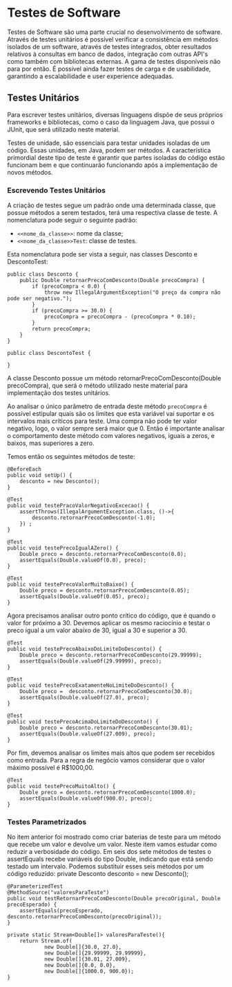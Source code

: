 # Testes de Software

Testes de Software são uma parte crucial no desenvolvimento de software. Através de testes unitários é possível verificar a consistência em métodos isolados de um software, através de testes integrados, obter resultados relativos à consultas em banco de dados, integração com outras API's como também com bibliotecas externas.
A gama de testes disponíveis não para por então. É possível ainda fazer testes de carga e de usabilidade, garantindo a escalabilidade e user experience adequadas.

## Testes Unitários
Para escrever testes unitários, diversas linguagens dispõe de seus próprios frameworks e bibliotecas, como o caso da linguagem Java, que possui o JUnit, que será utilizado neste material.

Testes de unidade, são essenciais para testar unidades isoladas de um código. Essas unidades, em Java, podem ser métodos. A característica primordial deste tipo de teste é garantir que partes isoladas do código estão funcionam bem e que continuarão funcionando após a implementação de novos métodos.

### Escrevendo Testes Unitários

A criação de testes segue um padrão onde uma determinada classe, que possue métodos a serem testados, terá uma respectiva classe de teste. A nomenclatura pode seguir o seguinte padrão:
* ``` <<nome_da_classe>> ```: nome da classe; 
* ```<<nome_da_classe>>Test```: classe de testes.

Esta nomenclatura pode ser vista a seguir, nas classes Desconto e DescontoTest:
```
public class Desconto {
	public Double retornarPrecoComDesconto(Double precoCompra) {
		if (precoCompra < 0.0) {
			throw new IllegalArgumentException("O preço da compra não pode ser negativo.");
		}
		if (precoCompra >= 30.0) {
			precoCompra = precoCompra - (precoCompra * 0.10);
		}
		return precoCompra;
	}
}
```

```
public class DescontoTest {
	
}
```

A classe Desconto possue um método retornarPrecoComDesconto(Double precoCompra), que será o método utilizado neste material para implementação dos testes unitários.

Ao analisar o único parâmetro de entrada deste método ```precoCompra``` é possível estipular quais são os limites que esta variável vai suportar e os intervalos mais críticos para teste. Uma compra não pode ter valor negativo, logo, o valor sempre será maior que 0. Então é importante analisar o comportamento deste método com valores negativos, iguais a zeros, e baixos, mas superiores a zero.


Temos então os seguintes métodos de teste:

	@BeforeEach
	public void setUp() {
		desconto = new Desconto();
	}
	
	@Test
	public void testePracoValorNegativoExcecao() {
	    assertThrows(IllegalArgumentException.class, ()->{
	    	desconto.retornarPrecoComDesconto(-1.0);
	    }) ;
	}
	
	@Test
	public void testePrecoIgualAZero() {
		Double preco = desconto.retornarPrecoComDesconto(0.0);
		assertEquals(Double.valueOf(0.0), preco);
	}
	
	@Test
	public void testePrecoValorMuitoBaixo() {
		Double preco = desconto.retornarPrecoComDesconto(0.05);
		assertEquals(Double.valueOf(0.05), preco);
	}

Agora precisamos analisar outro ponto crítico do código, que é quando o valor for próximo a 30. Devemos aplicar os mesmo raciocínio e testar o preco igual a um valor abaixo de 30, igual a 30 e superior a 30.

	@Test
	public void testePrecoAbaixoDoLimiteDoDesconto() {
		Double preco = desconto.retornarPrecoComDesconto(29.99999);
		assertEquals(Double.valueOf(29.99999), preco);
	}
	
	@Test
	public void testePrecoExatamenteNoLimiteDoDesconto() {
		Double preco =  desconto.retornarPrecoComDesconto(30.0);
		assertEquals(Double.valueOf(27.0), preco);
	}	
	
	@Test
	public void testePrecoAcimaDoLimiteDoDesconto() {
		Double preco = desconto.retornarPrecoComDesconto(30.01);
		assertEquals(Double.valueOf(27.009), preco);
	}

 Por fim, devemos analisar os limites mais altos que podem ser recebidos como entrada. Para a regra de negócio vamos considerar que o valor máximo possível é R$1000,00. 

 	@Test
	public void testePrecoMuitoAlto() {
		Double preco = desconto.retornarPrecoComDesconto(1000.0);
		assertEquals(Double.valueOf(900.0), preco);
	}

### Testes Parametrizados

No item anterior foi mostrado como criar baterias de teste para um método que recebe um valor e devolve um valor. Neste item vamos estudar como reduzir a verbosidade do código. Em seis dos sete métodos de testes o assertEquals recebe variáveis do tipo Double, indicando que está sendo testado um intervalo. Podemos substituir esses seis métodos por um código reduzido:
	private Desconto desconto = new Desconto();
	
	@ParameterizedTest
	@MethodSource("valoresParaTeste")
	public void testRetornarPrecoComDesconto(Double precoOriginal, Double precoEsperado) {
		assertEquals(precoEsperado, desconto.retornarPrecoComDesconto(precoOriginal));
	}
	
	private static Stream<Double[]> valoresParaTeste(){
		return Stream.of(
				new Double[]{30.0, 27.0},
                new Double[]{29.99999, 29.99999},
                new Double[]{30.01, 27.009},
                new Double[]{0.0, 0.0},
                new Double[]{1000.0, 900.0});
	}
